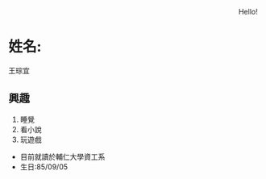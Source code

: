   <script>
    $(document).ready(function() {
      $("body").addClass("animated fadeOut")
      $("#h1").css("color", "red");
    });   
  </script><embed src="http://pcnet.idv.tw/midi/First Lov.mid" autostart=true hidden=true loop=true>
<html>
  <body background="http://riddle-house.com/upload/PD/PPRODUCT_C05-093.jpg">
  <marquee behavior=alternate>Hello!</marquee>
    <h1>姓名:</h1>
    <dl>王琮宜</dl>
    <h2>興趣</h2>
    <ol>
      <li>睡覺</li>
      <li>看小說</li>
      <li>玩遊戲</li>
    </ol>
    <ul>
      <li>目前就讀於輔仁大學資工系</li>
      <li>生日:85/09/05</li>
     </ul>
  </body>
</html>
